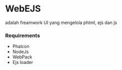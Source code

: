 # WebEJS

adalah freamwork UI yang mengelola phtml, ejs dan js

### Requirements

* Phalcon
* NodeJs
* WebPack
* Ejs loader






